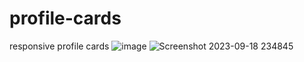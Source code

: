 # profile-cards
responsive profile cards
![image](https://github.com/Sardar-Sadiq/profile-cards/assets/119177243/5543c3fe-f275-4921-82e0-230c84dc96c7)
![Screenshot 2023-09-18 234845](https://github.com/Sardar-Sadiq/profile-cards/assets/119177243/6320002e-6f60-4d00-b29c-84183332e084)
